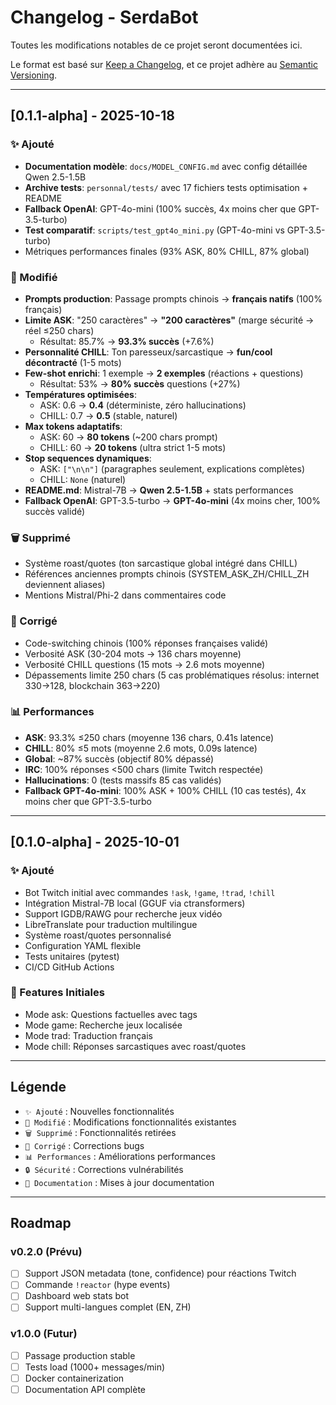 # Changelog - SerdaBot

Toutes les modifications notables de ce projet seront documentées ici.

Le format est basé sur [Keep a Changelog](https://keepachangelog.com/fr/1.0.0/),
et ce projet adhère au [Semantic Versioning](https://semver.org/lang/fr/).

---

## [0.1.1-alpha] - 2025-10-18

### ✨ Ajouté
- **Documentation modèle**: `docs/MODEL_CONFIG.md` avec config détaillée Qwen 2.5-1.5B
- **Archive tests**: `personnal/tests/` avec 17 fichiers tests optimisation + README
- **Fallback OpenAI**: GPT-4o-mini (100% succès, 4x moins cher que GPT-3.5-turbo)
- **Test comparatif**: `scripts/test_gpt4o_mini.py` (GPT-4o-mini vs GPT-3.5-turbo)
- Métriques performances finales (93% ASK, 80% CHILL, 87% global)

### 🔧 Modifié
- **Prompts production**: Passage prompts chinois → **français natifs** (100% français)
- **Limite ASK**: "250 caractères" → **"200 caractères"** (marge sécurité → réel ≤250 chars)
  - Résultat: 85.7% → **93.3% succès** (+7.6%)
- **Personnalité CHILL**: Ton paresseux/sarcastique → **fun/cool décontracté** (1-5 mots)
- **Few-shot enrichi**: 1 exemple → **2 exemples** (réactions + questions)
  - Résultat: 53% → **80% succès** questions (+27%)
- **Températures optimisées**: 
  - ASK: 0.6 → **0.4** (déterministe, zéro hallucinations)
  - CHILL: 0.7 → **0.5** (stable, naturel)
- **Max tokens adaptatifs**: 
  - ASK: 60 → **80 tokens** (~200 chars prompt)
  - CHILL: 60 → **20 tokens** (ultra strict 1-5 mots)
- **Stop sequences dynamiques**: 
  - ASK: `["\n\n"]` (paragraphes seulement, explications complètes)
  - CHILL: `None` (naturel)
- **README.md**: Mistral-7B → **Qwen 2.5-1.5B** + stats performances
- **Fallback OpenAI**: GPT-3.5-turbo → **GPT-4o-mini** (4x moins cher, 100% succès validé)

### 🗑️ Supprimé
- Système roast/quotes (ton sarcastique global intégré dans CHILL)
- Références anciennes prompts chinois (SYSTEM_ASK_ZH/CHILL_ZH deviennent aliases)
- Mentions Mistral/Phi-2 dans commentaires code

### 🐛 Corrigé
- Code-switching chinois (100% réponses françaises validé)
- Verbosité ASK (30-204 mots → 136 chars moyenne)
- Verbosité CHILL questions (15 mots → 2.6 mots moyenne)
- Dépassements limite 250 chars (5 cas problématiques résolus: internet 330→128, blockchain 363→220)

### 📊 Performances
- **ASK**: 93.3% ≤250 chars (moyenne 136 chars, 0.41s latence)
- **CHILL**: 80% ≤5 mots (moyenne 2.6 mots, 0.09s latence)
- **Global**: ~87% succès (objectif 80% dépassé)
- **IRC**: 100% réponses <500 chars (limite Twitch respectée)
- **Hallucinations**: 0 (tests massifs 85 cas validés)
- **Fallback GPT-4o-mini**: 100% ASK + 100% CHILL (10 cas testés), 4x moins cher que GPT-3.5-turbo

---

## [0.1.0-alpha] - 2025-10-01

### ✨ Ajouté
- Bot Twitch initial avec commandes `!ask`, `!game`, `!trad`, `!chill`
- Intégration Mistral-7B local (GGUF via ctransformers)
- Support IGDB/RAWG pour recherche jeux vidéo
- LibreTranslate pour traduction multilingue
- Système roast/quotes personnalisé
- Configuration YAML flexible
- Tests unitaires (pytest)
- CI/CD GitHub Actions

### 🎯 Features Initiales
- Mode ask: Questions factuelles avec tags
- Mode game: Recherche jeux localisée
- Mode trad: Traduction français
- Mode chill: Réponses sarcastiques avec roast/quotes

---

## Légende

- `✨ Ajouté` : Nouvelles fonctionnalités
- `🔧 Modifié` : Modifications fonctionnalités existantes
- `🗑️ Supprimé` : Fonctionnalités retirées
- `🐛 Corrigé` : Corrections bugs
- `📊 Performances` : Améliorations performances
- `🔒 Sécurité` : Corrections vulnérabilités
- `📝 Documentation` : Mises à jour documentation

---

## Roadmap

### v0.2.0 (Prévu)
- [ ] Support JSON metadata (tone, confidence) pour réactions Twitch
- [ ] Commande `!reactor` (hype events)
- [ ] Dashboard web stats bot
- [ ] Support multi-langues complet (EN, ZH)

### v1.0.0 (Futur)
- [ ] Passage production stable
- [ ] Tests load (1000+ messages/min)
- [ ] Docker containerization
- [ ] Documentation API complète
